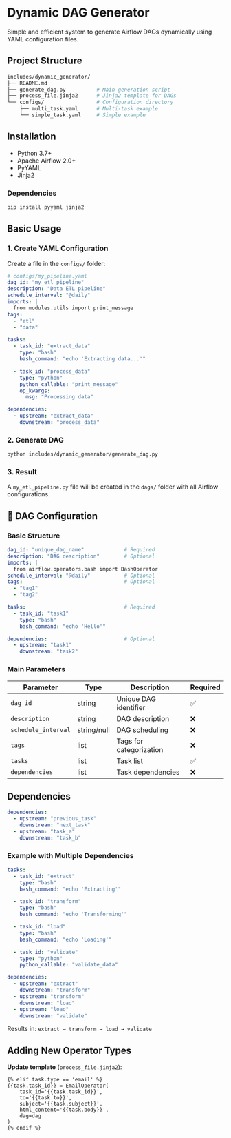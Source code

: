 # Dynamic DAG Generator

Simple and efficient system to generate Airflow DAGs dynamically using YAML configuration files.

## Project Structure

```bash
includes/dynamic_generator/
├── README.md
├── generate_dag.py          # Main generation script
├── process_file.jinja2      # Jinja2 template for DAGs
└── configs/                 # Configuration directory
    ├── multi_task.yaml      # Multi-task example
    └── simple_task.yaml     # Simple example
```

## Installation

- Python 3.7+
- Apache Airflow 2.0+
- PyYAML
- Jinja2

### Dependencies

```bash
pip install pyyaml jinja2
```

## Basic Usage

### 1. Create YAML Configuration

Create a file in the `configs/` folder:

```yaml
# configs/my_pipeline.yaml
dag_id: "my_etl_pipeline"
description: "Data ETL pipeline"
schedule_interval: "@daily"
imports: |
  from modules.utils import print_message
tags:
  - "etl"
  - "data"

tasks:
  - task_id: "extract_data"
    type: "bash"
    bash_command: "echo 'Extracting data...'"

  - task_id: "process_data"
    type: "python"
    python_callable: "print_message"
    op_kwargs:
      msg: "Processing data"

dependencies:
  - upstream: "extract_data"
    downstream: "process_data"
```

### 2. Generate DAG

```bash
python includes/dynamic_generator/generate_dag.py
```

### 3. Result

A `my_etl_pipeline.py` file will be created in the `dags/` folder with all Airflow configurations.

## 📝 DAG Configuration

### Basic Structure

```yaml
dag_id: "unique_dag_name"             # Required
description: "DAG description"        # Optional
imports: |
  from airflow.operators.bash import BashOperator
schedule_interval: "@daily"           # Optional
tags:                                 # Optional
  - "tag1"
  - "tag2"

tasks:                                # Required
  - task_id: "task1"
    type: "bash"
    bash_command: "echo 'Hello'"

dependencies:                         # Optional
  - upstream: "task1"
    downstream: "task2"
```

### Main Parameters

| Parameter | Type | Description | Required |
|-----------|------|-------------|----------|
| `dag_id` | string | Unique DAG identifier | ✅ |
| `description` | string | DAG description | ❌ |
| `schedule_interval` | string/null | DAG scheduling | ❌ |
| `tags` | list | Tags for categorization | ❌ |
| `tasks` | list | Task list | ✅ |
| `dependencies` | list | Task dependencies | ❌ |

## Dependencies

```yaml
dependencies:
  - upstream: "previous_task"
    downstream: "next_task"
  - upstream: "task_a"
    downstream: "task_b"
```

### Example with Multiple Dependencies

```yaml
tasks:
  - task_id: "extract"
    type: "bash"
    bash_command: "echo 'Extracting'"

  - task_id: "transform"
    type: "bash" 
    bash_command: "echo 'Transforming'"

  - task_id: "load"
    type: "bash"
    bash_command: "echo 'Loading'"

  - task_id: "validate"
    type: "python"
    python_callable: "validate_data"

dependencies:
  - upstream: "extract"
    downstream: "transform"
  - upstream: "transform" 
    downstream: "load"
  - upstream: "load"
    downstream: "validate"
```

Results in: `extract → transform → load → validate`

## Adding New Operator Types

**Update template** (`process_file.jinja2`):

```jinja2
{% elif task.type == 'email' %}
{{task.task_id}} = EmailOperator(
    task_id='{{task.task_id}}',
    to='{{task.to}}',
    subject='{{task.subject}}',
    html_content='{{task.body}}',
    dag=dag
)
{% endif %}
```

